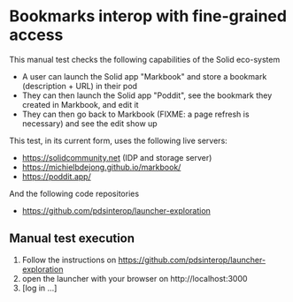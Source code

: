 # Bookmarks interop with fine-grained access

This manual test checks the following capabilities of the Solid eco-system

* A user can launch the Solid app "Markbook" and store a bookmark (description + URL) in their pod
* They can then launch the Solid app "Poddit", see the bookmark they created in Markbook, and edit it
* They can then go back to Markbook (FIXME: a page refresh is necessary) and see the edit show up

This test, in its current form, uses the following live servers:
* https://solidcommunity.net (IDP and storage server)
* https://michielbdejong.github.io/markbook/
* https://poddit.app/

And the following code repositories
* https://github.com/pdsinterop/launcher-exploration

## Manual test execution
1) Follow the instructions on https://github.com/pdsinterop/launcher-exploration
2) open the launcher with your browser on http://localhost:3000
3) [log in ...]
